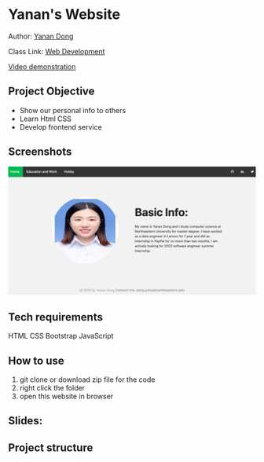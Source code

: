 # Yanan's Website
Author: [Yanan Dong](https://www.linkedin.com/in/yanandong/)

Class Link: [Web Development](https://johnguerra.co/classes/webDevelopment_fall_2021/)

[Video demonstration](https://www.youtube.com/watch?v=qf_M64YUM14&t=2s)

## Project Objective
- Show our personal info to others
- Learn Html CSS
- Develop frontend service

## Screenshots
![](https://github.com/NancyDong122463/homePageYananDong/blob/main/images/screen.png)

## Tech requirements
HTML CSS  Bootstrap JavaScript

## How to use
1. git clone or download zip file for the code
2. right click the folder
3. open this website in browser

## Slides:

## Project structure
